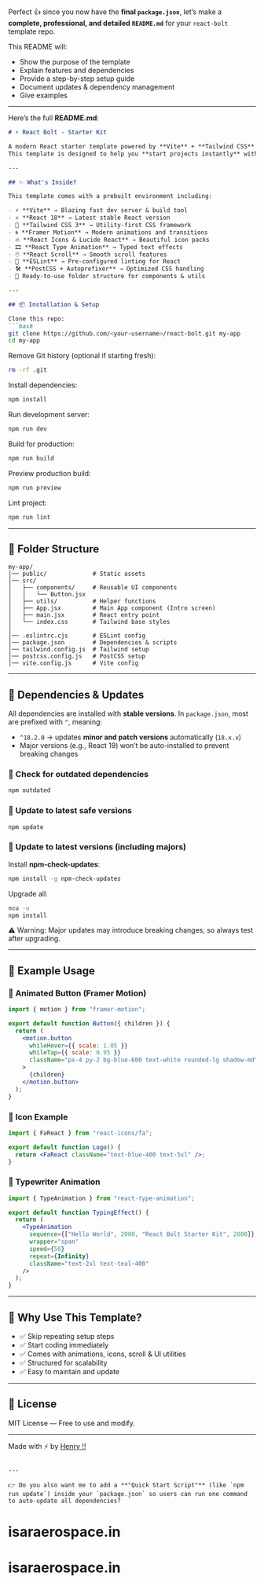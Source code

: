 Perfect 👍 since you now have the **final `package.json`**, let’s make a **complete, professional, and detailed `README.md`** for your `react-bolt` template repo.

This README will:

* Show the purpose of the template
* Explain features and dependencies
* Provide a step-by-step setup guide
* Document updates & dependency management
* Give examples

---

Here’s the full **README.md**:

````markdown
# ⚡ React Bolt - Starter Kit

A modern React starter template powered by **Vite** + **Tailwind CSS** with pre-configured libraries for animations, icons, and smooth development.  
This template is designed to help you **start projects instantly** without repeating setup every time.

---

## ✨ What's Inside?

This template comes with a prebuilt environment including:

- ⚡ **Vite** → Blazing fast dev server & build tool
- ⚛️ **React 18** → Latest stable React version
- 🎨 **Tailwind CSS 3** → Utility-first CSS framework
- 🌀 **Framer Motion** → Modern animations and transitions
- 🔥 **React Icons & Lucide React** → Beautiful icon packs
- 🎞️ **React Type Animation** → Typed text effects
- 🖱️ **React Scroll** → Smooth scroll features
- 📏 **ESLint** → Pre-configured linting for React
- 🛠️ **PostCSS + Autoprefixer** → Optimized CSS handling
- 📂 Ready-to-use folder structure for components & utils

---

## 📦 Installation & Setup

Clone this repo:
```bash
git clone https://github.com/<your-username>/react-bolt.git my-app
cd my-app
````

Remove Git history (optional if starting fresh):

```bash
rm -rf .git
```

Install dependencies:

```bash
npm install
```

Run development server:

```bash
npm run dev
```

Build for production:

```bash
npm run build
```

Preview production build:

```bash
npm run preview
```

Lint project:

```bash
npm run lint
```

---

## 📂 Folder Structure

```
my-app/
│── public/             # Static assets
│── src/
│   ├── components/     # Reusable UI components
│   │   └── Button.jsx
│   ├── utils/          # Helper functions
│   ├── App.jsx         # Main App component (Intro screen)
│   ├── main.jsx        # React entry point
│   └── index.css       # Tailwind base styles
│
│── .eslintrc.cjs       # ESLint config
│── package.json        # Dependencies & scripts
│── tailwind.config.js  # Tailwind setup
│── postcss.config.js   # PostCSS setup
│── vite.config.js      # Vite config
```

---

## 🔄 Dependencies & Updates

All dependencies are installed with **stable versions**.
In `package.json`, most are prefixed with `^`, meaning:

* `^18.2.0` → updates **minor and patch versions** automatically (`18.x.x`)
* Major versions (e.g., React 19) won’t be auto-installed to prevent breaking changes

### 📌 Check for outdated dependencies

```bash
npm outdated
```

### 📌 Update to latest safe versions

```bash
npm update
```

### 📌 Update to latest versions (including majors)

Install **npm-check-updates**:

```bash
npm install -g npm-check-updates
```

Upgrade all:

```bash
ncu -u
npm install
```

⚠️ Warning: Major updates may introduce breaking changes, so always test after upgrading.

---

## 🚀 Example Usage

### 🔹 Animated Button (Framer Motion)

```jsx
import { motion } from "framer-motion";

export default function Button({ children }) {
  return (
    <motion.button
      whileHover={{ scale: 1.05 }}
      whileTap={{ scale: 0.95 }}
      className="px-4 py-2 bg-blue-600 text-white rounded-lg shadow-md"
    >
      {children}
    </motion.button>
  );
}
```

### 🔹 Icon Example

```jsx
import { FaReact } from "react-icons/fa";

export default function Logo() {
  return <FaReact className="text-blue-400 text-5xl" />;
}
```

### 🔹 Typewriter Animation

```jsx
import { TypeAnimation } from "react-type-animation";

export default function TypingEffect() {
  return (
    <TypeAnimation
      sequence={["Hello World", 2000, "React Bolt Starter Kit", 2000]}
      wrapper="span"
      speed={50}
      repeat={Infinity}
      className="text-2xl text-teal-400"
    />
  );
}
```

---

## 🎯 Why Use This Template?

* ✅ Skip repeating setup steps
* ✅ Start coding immediately
* ✅ Comes with animations, icons, scroll & UI utilities
* ✅ Structured for scalability
* ✅ Easy to maintain and update

---

## 📜 License

MIT License — Free to use and modify.

---

Made with ⚡ by [Henry !!](https://github.com/henryzx27)

```

---

👉 Do you also want me to add a **"Quick Start Script"** (like `npm run update`) inside your `package.json` so users can run one command to auto-update all dependencies?
```
# isaraerospace.in
# isaraerospace.in
